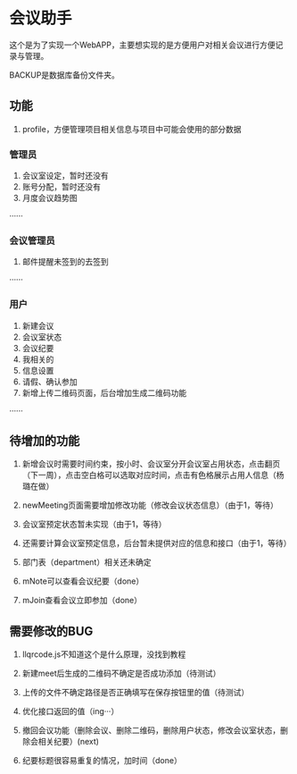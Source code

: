 # 会议助手

这个是为了实现一个WebAPP，主要想实现的是方便用户对相关会议进行方便记录与管理。

BACKUP是数据库备份文件夹。
 
## 功能

1. profile，方便管理项目相关信息与项目中可能会使用的部分数据

### 管理员

1. 会议室设定，暂时还没有
2. 账号分配，暂时还没有
3. 月度会议趋势图

······

### 会议管理员

1. 邮件提醒未签到的去签到

······

### 用户

1. 新建会议
2. 会议室状态
3. 会议纪要
4. 我相关的
5. 信息设置
6. 请假、确认参加
7. 新增上传二维码页面，后台增加生成二维码功能

······

## 待增加的功能

1. 新增会议时需要时间约束，按小时、会议室分开会议室占用状态，点击翻页（下一周），点击空白格可以选取对应时间，点击有色格展示占用人信息（杨璐在做）
2. newMeeting页面需要增加修改功能（修改会议状态信息）（由于1，等待）
3. 会议室预定状态暂未实现（由于1，等待）
4. 还需要计算会议室预定信息，后台暂未提供对应的信息和接口（由于1，等待）

5. 部门表（department）相关还未确定

6. mNote可以查看会议纪要（done）
7. mJoin查看会议立即参加（done）

## 需要修改的BUG

1. llqrcode.js不知道这个是什么原理，没找到教程

2. 新建meet后生成的二维码不确定是否成功添加（待测试）
3. 上传的文件不确定路径是否正确填写在保存按钮里的值（待测试）

4. 优化接口返回的值（ing···）
5. 撤回会议功能（删除会议、删除二维码，删除用户状态，修改会议室状态，删除会相关纪要）(next)

6. 纪要标题很容易重复的情况，加时间（done）